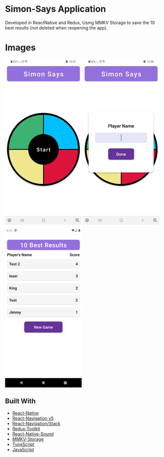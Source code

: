 # Simon-Says Application
Developed in ReactNative and Redux, Using MMKV Storage to save the 10 best results (not deleted when reopening the app).

# Images
<img src="/images/image0.jpeg" width="250"> <img src="/images/image1.jpeg" width="250"> <img src="/images/image2.png" width="250">

## Built With
* [React-Native](https://reactnative.dev/)
* [React-Navigation v5](https://reactnavigation.org/blog/2020/02/06/react-navigation-5.0/)
* [React-Navigation/Stack](https://reactnavigation.org/docs/5.x/stack-navigator)
* [Redux-Toolkit](https://redux-toolkit.js.org/)
* [React-Native-Sound](https://www.npmjs.com/package/react-native-sound)
* [MMKV-Storage](https://www.npmjs.com/package/react-native-mmkv-storage)
* [TypeScript](https://www.typescriptlang.org/)
* [JavaScript](https://www.javascript.com/)
